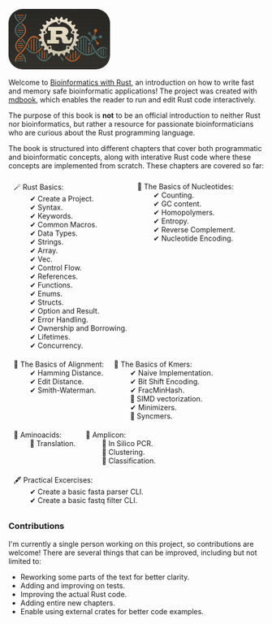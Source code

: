 <img src="https://github.com/OscarAspelin95/bioinformatics_with_rust/blob/main/src/assets/rust-bio-gray.png" style="width: 200px; border-radius: 2em;"></img>


Welcome to [Bioinformatics with Rust](https://oscaraspelin95.github.io/bioinformatics_with_rust/), an introduction on how to write fast and memory safe bioinformatic applications! The project was created with [mdbook](https://github.com/rust-lang/mdBook), which enables the reader to run and edit Rust code interactively.

The purpose of this book is **not** to be an official introduction to neither Rust nor bioinformatics, but rather a resource for passionate bioinformaticians who are curious about the Rust programming language.

The book is structured into different chapters that cover both programmatic and bioinformatic concepts, along with interative Rust code where these concepts are implemented from scratch. These chapters are covered so far:

<div style="display:flex; flex-wrap: wrap;">
    <p style="margin: 10px;">
        🪄 Rust Basics:<br>
        &emsp;&emsp; ✔ Create a Project.<br>
        &emsp;&emsp; ✔ Syntax.<br>
        &emsp;&emsp; ✔ Keywords.<br>
        &emsp;&emsp; ✔ Common Macros.<br>
        &emsp;&emsp; ✔ Data Types.<br>
        &emsp;&emsp; ✔ Strings.<br>
        &emsp;&emsp; ✔ Array.<br>
        &emsp;&emsp; ✔ Vec.<br>
        &emsp;&emsp; ✔ Control Flow.<br>
        &emsp;&emsp; ✔ References.<br>
        &emsp;&emsp; ✔ Functions.<br>
        &emsp;&emsp; ✔ Enums.<br>
        &emsp;&emsp; ✔ Structs.<br>
        &emsp;&emsp; ✔ Option and Result.<br>
        &emsp;&emsp; ✔ Error Handling.<br>
        &emsp;&emsp; ✔ Ownership and Borrowing.<br>
        &emsp;&emsp; ✔ Lifetimes.<br>
        &emsp;&emsp; ✔ Concurrency.<br>
    </p>
    <p style="margin: 10px;">
        🧬 The Basics of Nucleotides:<br>
        &emsp;&emsp; ✔ Counting.<br>
        &emsp;&emsp; ✔ GC content.<br>
        &emsp;&emsp; ✔ Homopolymers.<br>
        &emsp;&emsp; ✔ Entropy.<br>
        &emsp;&emsp; ✔ Reverse Complement.<br>
        &emsp;&emsp; ✔ Nucleotide Encoding.<br>
    </p>
    <p style="margin: 10px;">
        🧬 The Basics of Alignment:<br>
        &emsp;&emsp; ✔ Hamming Distance.<br>
        &emsp;&emsp; ✔ Edit Distance.<br>
        &emsp;&emsp; ✔ Smith-Waterman.<br>
    </p>
    <p style="margin: 10px;">
        🧬 The Basics of Kmers:<br>
        &emsp;&emsp; ✔ Naive Implementation.<br>
        &emsp;&emsp; ✔ Bit Shift Encoding.<br>
        &emsp;&emsp; ✔ FracMinHash.<br>
        &emsp;&emsp; 🚧 SIMD vectorization.<br>
        &emsp;&emsp; ✔ Minimizers.<br>
        &emsp;&emsp; 🚧 Syncmers.<br>
    </p>
    <p style="margin: 10px;">
        🧬 Aminoacids:<br>
        &emsp;&emsp; 🚧 Translation.<br>
    </p>
    <p style="margin: 10px;">
        🧬 Amplicon:<br>
        &emsp;&emsp; 🚧 In Silico PCR.<br>
        &emsp;&emsp; 🚧 Clustering.<br>
        &emsp;&emsp; 🚧 Classification.<br>
    </p>
    <p style="margin: 10px;">
        🖋️ Practical Excercises:<br>
        &emsp;&emsp; ✔ Create a basic fasta parser CLI.<br>
        &emsp;&emsp; ✔ Create a basic fastq filter CLI.<br>
    </p>
</div>

### Contributions
I'm currently a single person working on this project, so contributions are welcome! There are several things that can be improved, including but not limited to:
- Reworking some parts of the text for better clarity.
- Adding and improving on tests.
- Improving the actual Rust code.
- Adding entire new chapters.
- Enable using external crates for better code examples.
